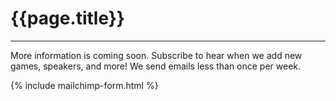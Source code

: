 # {{page.title}}



<!--

<p align="center"><img src="/assets/images/speakers/2019/speakers_header.jpg"/></p>


All times in EDT
<ul class="list-unstyled">
  {% for talk in site.data.talks %}
  <li class="list-data">
    <div class="list-data-header">
      <span class="list-data-time">{{talk.time}}</span>
      <h2 class="list-data-title">{{talk.title}}</h2>
    </div>
    {% if talk.speakers or talk.description %}
    <div class="list-data-content">
      {% if talk.description %}
      <p class="list-data-description">{{ talk.description }}</p>
      {% endif %}
      {% if talk.speakers %}
      <h3>Speakers:</h3>
      <ul class="list-unstyled col-container">
      {% for speaker in talk.speakers %}
        <li class="{% if speaker.featured == false %}col-3{% else %}col-container{% endif %}">
          <div class="{% if speaker.featured == true %}col-3{% endif %}">
            {% if speaker.photo %}<img src="/assets/images/speakers/2019/{{speaker.photo}}" class="list-data-photo">{% endif %}
          </div>
          <div class="{% if speaker.featured == true %} col-3-2{% endif %}">
            <h4>{{ speaker.name }}</h4>
            {% if speaker.company %}
            <h5 class="list-data-title">{{ speaker.company }}</h5>
            {% endif %}
            <p class="text-smaller">{{speaker.bio}}</p>
          </div>
        </li>
        {% endfor %}
      </ul>
      {% endif %}
    </div>
    {% endif %}
  </li>
  {% endfor %}
</ul>

-->

----

More information is coming soon. Subscribe to hear when we add new games, speakers, and more! We send emails less than once per week.

{% include mailchimp-form.html %}